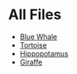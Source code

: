 # All Files

- [Blue Whale](./BLUE_WHALE.md)
- [Tortoise](./TORTOISE.md)
- [Hippopotamus](./HIPPOPOTAMUS.md)
- [Giraffe](./GIRAFFE.md)
